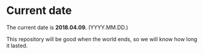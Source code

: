# Current date

The current date is **2018.04.09.** (YYYY.MM.DD.)

This repository will be good when the world ends, so we will know how long it lasted.